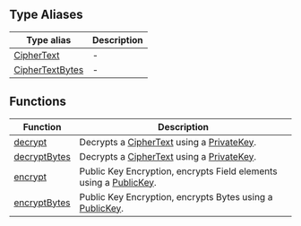## Type Aliases

| Type alias | Description |
| ------ | ------ |
| [CipherText](type-aliases/CipherText.md) | - |
| [CipherTextBytes](type-aliases/CipherTextBytes.md) | - |

## Functions

| Function | Description |
| ------ | ------ |
| [decrypt](functions/decrypt.md) | Decrypts a [CipherText](type-aliases/CipherText.md) using a [PrivateKey](../../classes/PrivateKey.md). |
| [decryptBytes](functions/decryptBytes.md) | Decrypts a [CipherText](type-aliases/CipherText.md) using a [PrivateKey](../../classes/PrivateKey.md). |
| [encrypt](functions/encrypt.md) | Public Key Encryption, encrypts Field elements using a [PublicKey](../../classes/PublicKey.md). |
| [encryptBytes](functions/encryptBytes.md) | Public Key Encryption, encrypts Bytes using a [PublicKey](../../classes/PublicKey.md). |
